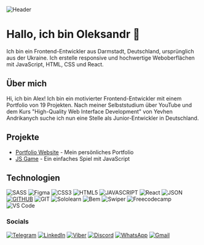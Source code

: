 ![Header](https://github.com/GrandPapaDi/GrandPapaDi/blob/main/assets/coding.gif)  

# Hallo, ich bin Oleksandr 👋  
Ich bin ein Frontend-Entwickler aus Darmstadt, Deutschland, ursprünglich aus der Ukraine. Ich erstelle responsive und hochwertige Weboberflächen mit JavaScript, HTML, CSS und React.  

## Über mich  
Hi, ich bin Alex! Ich bin ein motivierter Frontend-Entwickler mit einem Portfolio von 19 Projekten. Nach meiner Selbststudium über YouTube und dem Kurs "High-Quality Web Interface Development" von Yevhen Andrikanych suche ich nun eine Stelle als Junior-Entwickler in Deutschland.  



## Projekte  
- [Portfolio Website](https://github.com/GrandPapaDi/portfolio) - Mein persönliches Portfolio  
- [JS Game](https://github.com/GrandPapaDi/js-game) - Ein einfaches Spiel mit JavaScript  


## Technologien 

![SASS](https://img.shields.io/badge/SCSS-000?style=for-the-badge&logo=sass&logoColor=CC6699)
![Figma](https://img.shields.io/badge/figma-000000?style=for-the-badge&logo=figma&logoColor=#F24E1E)
![CSS3](https://img.shields.io/badge/CSS3-000?style=for-the-badge&logo=css3&logoColor=1572B6)
![HTML5](https://img.shields.io/badge/HTML5-000?style=for-the-badge&logo=html5&logoColor=E34F26)
![JAVASCRIPT](https://img.shields.io/badge/JavaScript-000?style=for-the-badge&logo=javascript&logoColor=F7DF1E)
![React](https://img.shields.io/badge/React-000?style=for-the-badge&logo=react&logoColor=61DAFB) 
![JSON](https://img.shields.io/badge/json-000?style=for-the-badge&logo=json&logoColor=white)
[![GITHUB](https://img.shields.io/badge/GitHub-100000?style=for-the-badge&logo=github&logoColor=white)](https://github.com/GrandPapaDi?tab=overview&from=2024-08-01&to=2024-08-31)
![GIT](https://img.shields.io/badge/Git-100000?style=for-the-badge&logo=git&logoColor=F05032)
![Sololearn](https://img.shields.io/badge/-Sololearn-000?style=for-the-badge&logo=Sololearn&logoColor=white)
![Bem](https://img.shields.io/badge/-bem-000?style=for-the-badge&logo=bem&logoColor=white)
![Swiper](https://img.shields.io/badge/-Swiper-000?style=for-the-badge&logo=swiper&logoColor=6332F6)
![Freecodecamp](https://img.shields.io/badge/-freecodecamp-0A0A23?style=for-the-badge&logo=freecodecamp&logoColor=white)
![VS Code](https://img.shields.io/badge/VS%20Code-000?style=for-the-badge&logo=visual-studio-code&logoColor=007ACC) 

### Socials

[![Telegram](https://img.shields.io/badge/-Telegram-090909?style=for-the-badge&logo=telegram&logoColor=27A0D9)](https://t.me/alex_web_develop)
[![LinkedIn](https://img.shields.io/badge/-LinkedIn-007BB6?style=for-the-badge&logo=linkedin&logoColor=white)](https://www.linkedin.com/in/oleksandr-grymut-a34294272/)
[![Viber](https://img.shields.io/badge/Viber-7360F2?style=for-the-badge&logo=viber&logoColor=white)](https://invite.viber.com/?number=380935518808)
[![Discord](https://img.shields.io/badge/Discord-5865F2?style=for-the-badge&logo=discord&logoColor=white)](https://discord.com/users/alex_web_developer)
[![WhatsApp](https://img.shields.io/badge/WhatsApp-25D366?style=for-the-badge&logo=whatsapp&logoColor=white)](https://wa.me/https://wa.me/+491627651680)
[![Gmail](https://img.shields.io/badge/Email-D14836?style=for-the-badge&logo=gmail&logoColor=white)](mailto:veradocxl@gmail.com)

